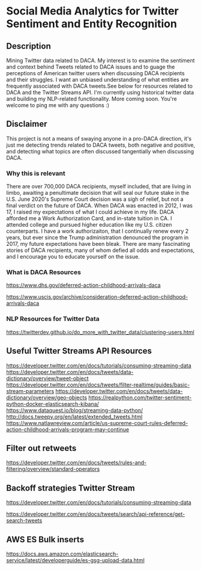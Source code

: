 # Social Media Analytics for Twitter Sentiment and Entity Recognition

## Description

Mining Twitter data related to DACA. My interest is to examine the sentiment and context behind Tweets related to DACA issues and to guage the perceptions of American twitter users when discussing DACA recipients and their struggles. I want an unbiased understanding of what entities are frequently associated with DACA tweets.See below for resources related to DACA and the Twitter Streams API. I'm currently using historical twitter data and building my NLP-related functionality. More coming soon. You're welcome to ping me with any questions :)

## Disclaimer

This project is not a means of swaying anyone in a pro-DACA direction, it's just me detecting trends related to DACA tweets, both negative and positive, and detecting what topics are often discussed tangentially when discussing DACA.

### Why this is relevant

There are over 700,000 DACA recipients, myself included, that are living in limbo, awaiting a penultimate decision that will seal our future stake in the U.S. June 2020's Supreme Court decision was a sigh of relief, but not a final verdict on the future of DACA. When DACA was enacted in 2012, I was 17, I raised my expectations of what I could achieve in my life. DACA afforded me a Work Authorization Card, and in-state tuition in CA. I attended college and pursued higher education like my U.S. citizen counterparts. I have a work authorizaiton, that I continually renew every 2 years, but ever since the Trump administration denounced the program in 2017, my future expectations have been bleak. There are many fascinating stories of DACA recipients, many of whom defied all odds and expectations, and I encourage you to educate yourself on the issue.

### What is DACA Resources

https://www.dhs.gov/deferred-action-childhood-arrivals-daca

https://www.uscis.gov/archive/consideration-deferred-action-childhood-arrivals-daca

### NLP Resources for Twitter Data

https://twitterdev.github.io/do_more_with_twitter_data/clustering-users.html

## Useful Twitter Streams API Resources

https://developer.twitter.com/en/docs/tutorials/consuming-streaming-data
https://developer.twitter.com/en/docs/tweets/data-dictionary/overview/tweet-object
https://developer.twitter.com/en/docs/tweets/filter-realtime/guides/basic-stream-parameters
https://developer.twitter.com/en/docs/tweets/data-dictionary/overview/geo-objects
https://realpython.com/twitter-sentiment-python-docker-elasticsearch-kibana/
https://www.dataquest.io/blog/streaming-data-python/
http://docs.tweepy.org/en/latest/extended_tweets.html
https://www.natlawreview.com/article/us-supreme-court-rules-deferred-action-childhood-arrivals-program-may-continue

## Filter out retweets

https://developer.twitter.com/en/docs/tweets/rules-and-filtering/overview/standard-operators

## Backoff strategies Twitter Stream

https://developer.twitter.com/en/docs/tutorials/consuming-streaming-data

https://developer.twitter.com/en/docs/tweets/search/api-reference/get-search-tweets

## AWS ES Bulk inserts

https://docs.aws.amazon.com/elasticsearch-service/latest/developerguide/es-gsg-upload-data.html
